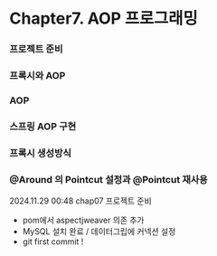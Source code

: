 # Chapter7. AOP 프로그래밍
### 프로젝트 준비
### 프록시와 AOP
### AOP
### 스프링 AOP 구현
### 프록시 생성방식
### @Around 의 Pointcut 설정과 @Pointcut 재사용



2024.11.29 00:48
chap07 프로젝트 준비 
 - pom에서 aspectjweaver 의존 추가
 - MySQL 설치 완료 / 데이터그립에 커넥션 설정 
 - git first commit !  